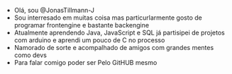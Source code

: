 -  Olá, sou @JonasTillmann-J
- Sou interresado em muitas coisa mas particurlarmente gosto de programar frontengine e bastante backengine
- Atualmente aprendendo Java, JavaScript e SQL já partisipei de projetos com arduino e aprendi um pouco de C no processo
- Namorado de sorte e acompalhado de amigos com grandes mentes como devs
- Para falar comigo poder ser Pelo GitHUB mesmo

<!---
JonasTillmann-J/JonasTillmann-J is a ✨ special ✨ repository because its `README.md` (this file) appears on your GitHub profile.
You can click the Preview link to take a look at your changes.
--->
